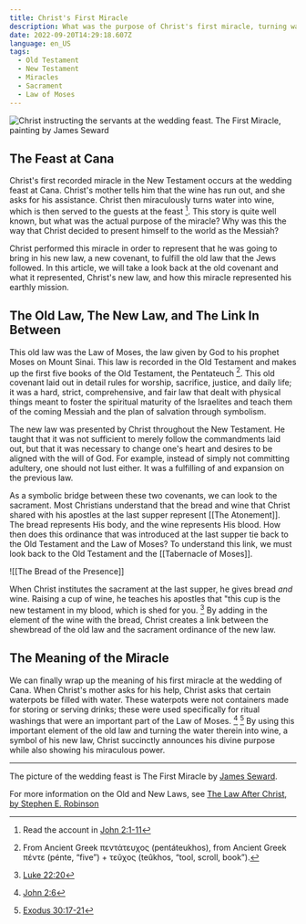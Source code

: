 ```yaml
---
title: Christ's First Miracle
description: What was the purpose of Christ's first miracle, turning water into wine?
date: 2022-09-20T14:29:18.607Z
language: en_US
tags:
  - Old Testament
  - New Testament
  - Miracles
  - Sacrament
  - Law of Moses
---
```


![Christ instructing the servants at the wedding feast. The First Miracle, painting by James Seward](https://res.cloudinary.com/drn1fmjus/image/upload/c_scale,w_700/v1663683943/laborforzion/jamesseward-thefirstmiracle_jyt07a.jpg)

## The Feast at Cana
Christ's first recorded miracle in the New Testament occurs at the wedding feast at Cana. Christ's mother tells him that the wine has run out, and she asks for his assistance. Christ then miraculously turns water into wine, which is then served to the guests at the feast [^1]. This story is quite well known, but what was the actual purpose of the miracle? Why was this the way that Christ decided to present himself to the world as the Messiah?

Christ performed this miracle in order to represent that he was going to bring in his new law, a new covenant, to fulfill the old law that the Jews followed. In this article, we will take a look back at the old covenant and what it represented, Christ's new law, and how this miracle represented his earthly mission.

## The Old Law, The New Law, and The Link In Between
This old law was the Law of Moses, the law given by God to his prophet Moses on Mount Sinai. This law is recorded in the Old Testament and makes up the first five books of the Old Testament, the Pentateuch [^2]. This old covenant laid out in detail rules for worship, sacrifice, justice, and daily life; it was a hard, strict, comprehensive, and fair law that dealt with physical things meant to foster the spiritual maturity of the Israelites and teach them of the coming Messiah and the plan of salvation through symbolism.

The new law was presented by Christ throughout the New Testament. He taught that it was not sufficient to merely follow the commandments laid out, but that it was necessary to change one's heart and desires to be aligned with the will of God. For example, instead of simply not committing adultery, one should not lust either. It was a fulfilling of and expansion on the previous law.

As a symbolic bridge between these two covenants, we can look to the sacrament. Most Christians understand that the bread and wine that Christ shared with his apostles at the last supper represent [[The Atonement]]. The bread represents His body, and the wine represents His blood. How then does this ordinance that was introduced at the last supper tie back to the Old Testament and the Law of Moses? To understand this link, we must look back to the Old Testament and the [[Tabernacle of Moses]].

![[The Bread of the Presence]]

When Christ institutes the sacrament at the last supper, he gives bread *and* wine. Raising a cup of wine, he teaches his apostles that "this cup is the new testament in my blood, which is shed for you. [^3] By adding in the element of the wine with the bread, Christ creates a link between the shewbread of the old law and the sacrament ordinance of the new law.

## The Meaning of the Miracle
We can finally wrap up the meaning of his first miracle at the wedding of Cana. When Christ's mother asks for his help, Christ asks that certain waterpots be filled with water. These waterpots were not containers made for storing or serving drinks; these were used specifically for ritual washings that were an important part of the Law of Moses. [^4] [^5] By using this important element of the old law and turning the water therein into wine, a symbol of his new law, Christ succinctly announces his divine purpose while also showing his miraculous power.

---

The picture of the wedding feast is The First Miracle by [James Seward](http://www.somersetfineart.com/pc-6080-395-the-first-miracle-by-james-seward.aspx).

[^1]: Read the account in [John 2:1-11](https://www.churchofjesuschrist.org/study/scriptures/nt/john/2:1-11)
[^2]: From Ancient Greek πεντάτευχος (pentáteukhos), from Ancient Greek πέντε (pénte, “five”) + τεῦχος (teûkhos, “tool, scroll, book”).
[^3]: [Luke 22:20](https://www.churchofjesuschrist.org/study/scriptures/nt/luke/22:20)
[^4]: [John 2:6](https://www.churchofjesuschrist.org/study/scriptures/nt/john/2:6)
[^5]: [Exodus 30:17-21](https://www.churchofjesuschrist.org/study/scriptures/ot/ex/30:17-21)

For more information on the Old and New Laws, see [The Law After Christ, by Stephen E. Robinson](https://www.churchofjesuschrist.org/study/ensign/1983/09/the-law-after-christ)

